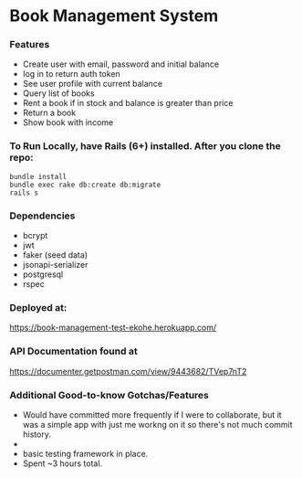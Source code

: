 # Book Management System

### Features
- Create user with email, password and initial balance
- log in to return auth token
- See user profile with current balance
- Query list of books
- Rent a book if in stock and balance is greater than price
- Return a book
- Show book with income

### To Run Locally, have Rails (6+) installed. After you clone the repo:

```
bundle install
bundle exec rake db:create db:migrate
rails s
```

### Dependencies
* bcrypt
* jwt
* faker (seed data)
* jsonapi-serializer
* postgresql
* rspec

### Deployed at:
https://book-management-test-ekohe.herokuapp.com/

### API Documentation found at
https://documenter.getpostman.com/view/9443682/TVep7nT2

### Additional Good-to-know Gotchas/Features
* Would have committed more frequently if I were to collaborate, but it was a simple app with just me workng on it so there's not much commit history.
*
* basic testing framework in place.
* Spent ~3 hours total.
